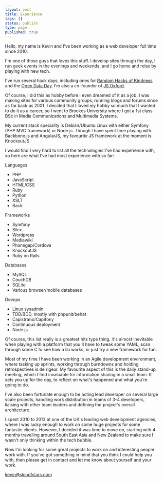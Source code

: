 ```yaml
---
layout: post
title: Experience
tags: []
status: publish
type: page
published: true
---
```

Hello, my name is Kevin and I've been working as a web developer full time since 2010. 

I'm one of those guys that loves this stuff. I develop sites through the day, I run geek events in the evenings and weekends, and I go home and relax by playing with new tech. 

I've run several hack days, including ones for [Random Hacks of Kindness](http://www.rhok.org) and the [Open Data Day](http://opendataday.org). I'm also a co-founder of [JS Oxford](http://jsoxford.com).

Of course, I did this as hobby before I even dreamed of it as a job. I was making sites for various community groups, running blogs and forums since as far back as 2001. I decided that I loved my hobby so much that I wanted to do it as a career, so I went to Brookes University where I got a 1st class BSc in Media Communications and Multimedia Systems. 

My current stack speciality is Debian/Ubuntu Linux with either Symfony (PHP MVC framework) or Node.js. Though I have spent time playing with Backbone.js and AngularJS, my favourite JS framework at the moment is KnockoutJS.

I would find I very hard to list all the technologies I've had experience with, so here are what I've had most experience with so far:

Languages

* PHP
* JavaScript
* HTML/CSS
* Ruby
* Python
* XSLT
* Bash

Frameworks

* Symfony
* Silex
* Wordpress
* Mediawiki
* Phonegap/Cordova
* KnockoutJS
* Ruby on Rails

Databases

* MySQL
* CouchDB
* SQLite
* Various browser/mobile databases

Devops

* Linux sysadmin
* TDD/BDD, mostly with phpunit/behat
* Capistrano/Capifony
* Continuous deployment
* Node.js

Of course, this list really is a greatest hits type thing. It's almost inevitable when playing with a platform that you'll have to tweak some YAML, scan through some C to see how a lib works, or just try a new framework for fun.

Most of my time I have been working in an Agile development environment, where tasking up sprints, working through burndowns and holding retrospectives is de rigeur. My favourite aspect of this is the daily stand-up meeting, which I find invaluable for information sharing in a small team. It sets you up for the day, to reflect on what's happened and what you're going to do.

I've also been fortunate enough to be acting lead developer on several large scale projects, handling work distribution in teams of 3-4 developers, liaising with other team leaders and defining the project's overall architecture.

I spent 2010 to 2013 at one of the UK's leading web development agencies, where I was lucky enough to work on some huge projects for some fantastic clients. However, I decided it was time to move on, starting with 4 months travelling around South East Asia and New Zealand to make sure I wasn't only thinking within the tech bubble.

Now I'm looking for some great projects to work on and interesting people work with. If you've got something in mind that you think I could help you with, then please get in contact and let me know about yourself and your work. 

[kevin@skinofstars.com](mailto:kevin@skinofstars.com)





